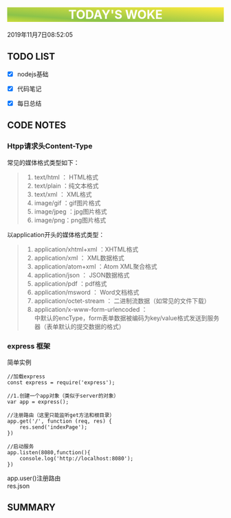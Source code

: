 

<html>
 <center style="background: linear-gradient(to top right, #CDDC39 0%, #8BC34A 25%, #FFEB3B 100%);color:white"><h1>TODAY'S WOKE</h1></center>
 <div>2019年11月7日08:52:05</div>
</html> 

##  TODO LIST


- [x]  nodejs基础
- [x]  代码笔记
- [x]  每日总结



## CODE NOTES
###  Htpp请求头Content-Type
常见的媒体格式类型如下：
> 1. text/html ： HTML格式
> 1. text/plain ：纯文本格式     
> 1. text/xml ：  XML格式
> 1. image/gif ：gif图片格式   
> 1. image/jpeg ：jpg图片格式
> 1. image/png：png图片格式

以application开头的媒体格式类型：
> 1. application/xhtml+xml ：XHTML格式
> 1. application/xml     ： XML数据格式
> 1. application/atom+xml  ：Atom XML聚合格式   
> 1. application/json    ： JSON数据格式
> 1. application/pdf       ：pdf格式 
> 1. application/msword  ： Word文档格式
> 1. application/octet-stream ： 二进制流数据（如常见的文件下载）
> 1. application/x-www-form-urlencoded ： <form encType=””>中默认的encType，form表单数据被编码为key/value格式发送到服务器（表单默认的提交数据的格式）
> 

### express 框架
简单实例

```
//加载express
const express = require('express');

//1.创建一个app对象（类似于server的对象）
var app = express();

//注册路由（这里只能监听get方法和根目录）
app.get('/', function (req, res) {
    res.send('indexPage');
})

//启动服务
app.listen(8080,function(){
    console.log('http://localhost:8080');
})
```
app.user()注册路由  
res.json


## SUMMARY


